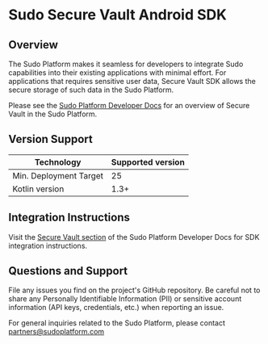 # Sudo Secure Vault Android SDK

## Overview
The Sudo Platform makes it seamless for developers to integrate Sudo capabilities into their existing applications with minimal effort. For applications that requires sensitive user data, Secure Vault SDK allows the secure storage of such data in the Sudo Platform.

Please see the [Sudo Platform Developer Docs](https://sudoplatform.com/docs) for an overview of Secure Vault in the Sudo Platform.

## Version Support
| Technology             | Supported version |
| ---------------------- | ----------------- |
| Min. Deployment Target | 25                |
| Kotlin version         | 1.3+              |

## Integration Instructions
Visit the [Secure Vault section](https://sudoplatform.com/docs) of the Sudo Platform Developer Docs for SDK integration instructions.

## Questions and Support
File any issues you find on the project's GitHub repository. Be careful not to share any Personally Identifiable Information (PII) or sensitive account information (API keys, credentials, etc.) when reporting an issue.

For general inquiries related to the Sudo Platform, please contact [partners@sudoplatform.com](mailto:partners@sudoplatform.com)
